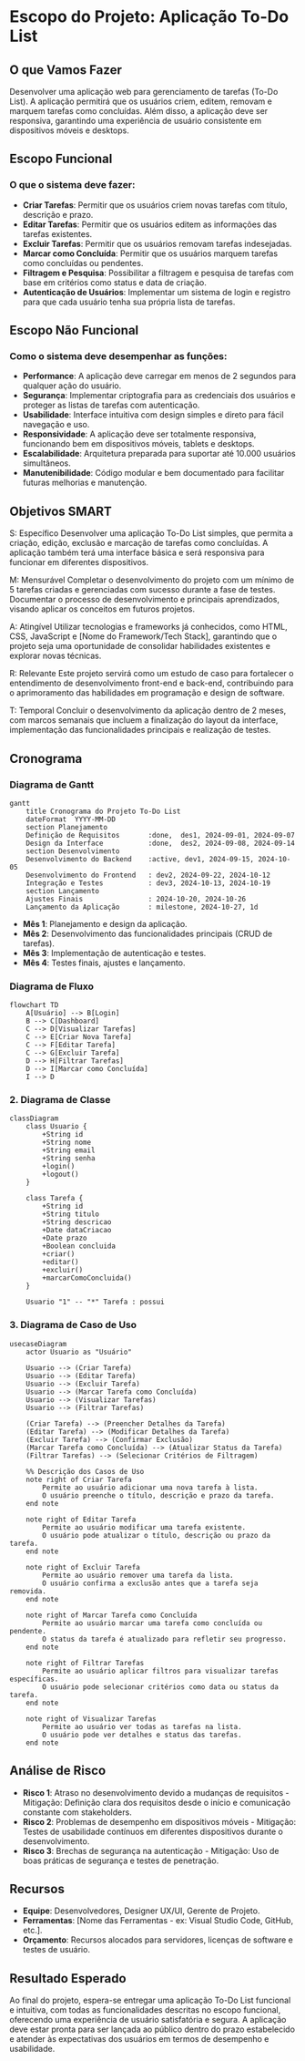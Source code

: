 # Escopo do Projeto: Aplicação To-Do List

## O que Vamos Fazer

Desenvolver uma aplicação web para gerenciamento de tarefas (To-Do List). A aplicação permitirá que os usuários criem, editem, removam e marquem tarefas como concluídas. Além disso, a aplicação deve ser responsiva, garantindo uma experiência de usuário consistente em dispositivos móveis e desktops.

## Escopo Funcional

### O que o sistema deve fazer:
- **Criar Tarefas**: Permitir que os usuários criem novas tarefas com título, descrição e prazo.
- **Editar Tarefas**: Permitir que os usuários editem as informações das tarefas existentes.
- **Excluir Tarefas**: Permitir que os usuários removam tarefas indesejadas.
- **Marcar como Concluída**: Permitir que os usuários marquem tarefas como concluídas ou pendentes.
- **Filtragem e Pesquisa**: Possibilitar a filtragem e pesquisa de tarefas com base em critérios como status e data de criação.
- **Autenticação de Usuários**: Implementar um sistema de login e registro para que cada usuário tenha sua própria lista de tarefas.

## Escopo Não Funcional

### Como o sistema deve desempenhar as funções:
- **Performance**: A aplicação deve carregar em menos de 2 segundos para qualquer ação do usuário.
- **Segurança**: Implementar criptografia para as credenciais dos usuários e proteger as listas de tarefas com autenticação.
- **Usabilidade**: Interface intuitiva com design simples e direto para fácil navegação e uso.
- **Responsividade**: A aplicação deve ser totalmente responsiva, funcionando bem em dispositivos móveis, tablets e desktops.
- **Escalabilidade**: Arquitetura preparada para suportar até 10.000 usuários simultâneos.
- **Manutenibilidade**: Código modular e bem documentado para facilitar futuras melhorias e manutenção.

## Objetivos SMART

S: Específico
Desenvolver uma aplicação To-Do List simples, que permita a criação, edição, exclusão e marcação de tarefas como concluídas. A aplicação também terá uma interface básica e será responsiva para funcionar em diferentes dispositivos.

M: Mensurável
Completar o desenvolvimento do projeto com um mínimo de 5 tarefas criadas e gerenciadas com sucesso durante a fase de testes. Documentar o processo de desenvolvimento e principais aprendizados, visando aplicar os conceitos em futuros projetos.

A: Atingível
Utilizar tecnologias e frameworks já conhecidos, como HTML, CSS, JavaScript e [Nome do Framework/Tech Stack], garantindo que o projeto seja uma oportunidade de consolidar habilidades existentes e explorar novas técnicas.

R: Relevante
Este projeto servirá como um estudo de caso para fortalecer o entendimento de desenvolvimento front-end e back-end, contribuindo para o aprimoramento das habilidades em programação e design de software.

T: Temporal
Concluir o desenvolvimento da aplicação dentro de 2 meses, com marcos semanais que incluem a finalização do layout da interface, implementação das funcionalidades principais e realização de testes.



## Cronograma

### Diagrama de Gantt

```mermaid
gantt
    title Cronograma do Projeto To-Do List
    dateFormat  YYYY-MM-DD
    section Planejamento
    Definição de Requisitos       :done,  des1, 2024-09-01, 2024-09-07
    Design da Interface           :done,  des2, 2024-09-08, 2024-09-14
    section Desenvolvimento
    Desenvolvimento do Backend    :active, dev1, 2024-09-15, 2024-10-05
    Desenvolvimento do Frontend   : dev2, 2024-09-22, 2024-10-12
    Integração e Testes           : dev3, 2024-10-13, 2024-10-19
    section Lançamento
    Ajustes Finais                : 2024-10-20, 2024-10-26
    Lançamento da Aplicação       : milestone, 2024-10-27, 1d
```

- **Mês 1**: Planejamento e design da aplicação.
- **Mês 2**: Desenvolvimento das funcionalidades principais (CRUD de tarefas).
- **Mês 3**: Implementação de autenticação e testes.
- **Mês 4**: Testes finais, ajustes e lançamento.

### Diagrama de Fluxo
```mermaid
flowchart TD
    A[Usuário] --> B[Login]
    B --> C[Dashboard]
    C --> D[Visualizar Tarefas]
    C --> E[Criar Nova Tarefa]
    C --> F[Editar Tarefa]
    C --> G[Excluir Tarefa]
    D --> H[Filtrar Tarefas]
    D --> I[Marcar como Concluída]
    I --> D
```

### 2. Diagrama de Classe


```mermaid
classDiagram
    class Usuario {
        +String id
        +String nome
        +String email
        +String senha
        +login()
        +logout()
    }

    class Tarefa {
        +String id
        +String titulo
        +String descricao
        +Date dataCriacao
        +Date prazo
        +Boolean concluida
        +criar()
        +editar()
        +excluir()
        +marcarComoConcluida()
    }

    Usuario "1" -- "*" Tarefa : possui
```

### 3. Diagrama de Caso de Uso
```mermaid
usecaseDiagram
    actor Usuario as "Usuário"

    Usuario --> (Criar Tarefa)
    Usuario --> (Editar Tarefa)
    Usuario --> (Excluir Tarefa)
    Usuario --> (Marcar Tarefa como Concluída)
    Usuario --> (Visualizar Tarefas)
    Usuario --> (Filtrar Tarefas)
    
    (Criar Tarefa) --> (Preencher Detalhes da Tarefa)
    (Editar Tarefa) --> (Modificar Detalhes da Tarefa)
    (Excluir Tarefa) --> (Confirmar Exclusão)
    (Marcar Tarefa como Concluída) --> (Atualizar Status da Tarefa)
    (Filtrar Tarefas) --> (Selecionar Critérios de Filtragem)
    
    %% Descrição dos Casos de Uso
    note right of Criar Tarefa
        Permite ao usuário adicionar uma nova tarefa à lista.
        O usuário preenche o título, descrição e prazo da tarefa.
    end note
    
    note right of Editar Tarefa
        Permite ao usuário modificar uma tarefa existente.
        O usuário pode atualizar o título, descrição ou prazo da tarefa.
    end note
    
    note right of Excluir Tarefa
        Permite ao usuário remover uma tarefa da lista.
        O usuário confirma a exclusão antes que a tarefa seja removida.
    end note
    
    note right of Marcar Tarefa como Concluída
        Permite ao usuário marcar uma tarefa como concluída ou pendente.
        O status da tarefa é atualizado para refletir seu progresso.
    end note
    
    note right of Filtrar Tarefas
        Permite ao usuário aplicar filtros para visualizar tarefas específicas.
        O usuário pode selecionar critérios como data ou status da tarefa.
    end note
    
    note right of Visualizar Tarefas
        Permite ao usuário ver todas as tarefas na lista.
        O usuário pode ver detalhes e status das tarefas.
    end note
```
## Análise de Risco

- **Risco 1**: Atraso no desenvolvimento devido a mudanças de requisitos - Mitigação: Definição clara dos requisitos desde o início e comunicação constante com stakeholders.
- **Risco 2**: Problemas de desempenho em dispositivos móveis - Mitigação: Testes de usabilidade contínuos em diferentes dispositivos durante o desenvolvimento.
- **Risco 3**: Brechas de segurança na autenticação - Mitigação: Uso de boas práticas de segurança e testes de penetração.

## Recursos

- **Equipe**: Desenvolvedores, Designer UX/UI, Gerente de Projeto.
- **Ferramentas**: [Nome das Ferramentas - ex: Visual Studio Code, GitHub, etc.].
- **Orçamento**: Recursos alocados para servidores, licenças de software e testes de usuário.

## Resultado Esperado

Ao final do projeto, espera-se entregar uma aplicação To-Do List funcional e intuitiva, com todas as funcionalidades descritas no escopo funcional, oferecendo uma experiência de usuário satisfatória e segura. A aplicação deve estar pronta para ser lançada ao público dentro do prazo estabelecido e atender às expectativas dos usuários em termos de desempenho e usabilidade.

